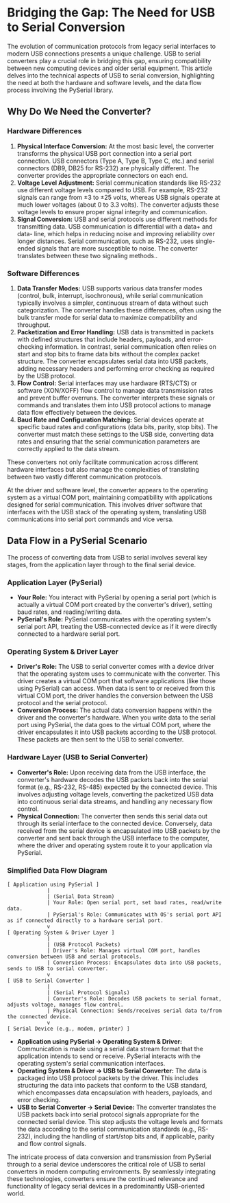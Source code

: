 
# Bridging the Gap: The Need for USB to Serial Conversion

The evolution of communication protocols from legacy serial interfaces to modern USB connections presents a unique challenge. USB to serial converters play a crucial role in bridging this gap, ensuring compatibility between new computing devices and older serial equipment. This article delves into the technical aspects of USB to serial conversion, highlighting the need at both the hardware and software levels, and the data flow process involving the PySerial library.

## Why Do We Need the Converter?

### Hardware Differences

1. **Physical Interface Conversion:**  At the most basic level, the converter transforms the physical USB port connection into a serial port connection. USB connectors (Type A, Type B, Type C, etc.) and serial connectors (DB9, DB25 for RS-232) are physically different. The converter provides the appropriate connectors on each end.
2. **Voltage Level Adjustment:** Serial communication standards like RS-232 use different voltage levels compared to USB. For example, RS-232 signals can range from ±3 to ±25 volts, whereas USB signals operate at much lower voltages (about 0 to 3.3 volts). The converter adjusts these voltage levels to ensure proper signal integrity and communication.
3. **Signal Conversion:** USB and serial protocols use different methods for transmitting data. USB communication is differential with a data+ and data- line, which helps in reducing noise and improving reliability over longer distances. Serial communication, such as RS-232, uses single-ended signals that are more susceptible to noise. The converter translates between these two signaling methods..

### Software Differences

1. **Data Transfer Modes:** USB supports various data transfer modes (control, bulk, interrupt, isochronous), while serial communication typically involves a simpler, continuous stream of data without such categorization. The converter handles these differences, often using the bulk transfer mode for serial data to maximize compatibility and throughput.
2. **Packetization and Error Handling:** USB data is transmitted in packets with defined structures that include headers, payloads, and error-checking information. In contrast, serial communication often relies on start and stop bits to frame data bits without the complex packet structure. The converter encapsulates serial data into USB packets, adding necessary headers and performing error checking as required by the USB protocol.
3. **Flow Control:** Serial interfaces may use hardware (RTS/CTS) or software (XON/XOFF) flow control to manage data transmission rates and prevent buffer overruns. The converter interprets these signals or commands and translates them into USB protocol actions to manage data flow effectively between the devices.
4. **Baud Rate and Configuration Matching:** Serial devices operate at specific baud rates and configurations (data bits, parity, stop bits). The converter must match these settings to the USB side, converting data rates and ensuring that the serial communication parameters are correctly applied to the data stream.

These converters not only facilitate communication across different hardware interfaces but also manage the complexities of translating between two vastly different communication protocols.

At the driver and software level, the converter appears to the operating system as a virtual COM port, maintaining compatibility with applications designed for serial communication. This involves driver software that interfaces with the USB stack of the operating system, translating USB communications into serial port commands and vice versa.

## Data Flow in a PySerial Scenario

The process of converting data from USB to serial involves several key stages, from the application layer through to the final serial device. 

### Application Layer (PySerial)

- **Your Role:** You interact with PySerial by opening a serial port (which is actually a virtual COM port created by the converter's driver), setting baud rates, and reading/writing data.
- **PySerial's Role:** PySerial communicates with the operating system's serial port API, treating the USB-connected device as if it were directly connected to a hardware serial port.

### Operating System & Driver Layer

- **Driver's Role:** The USB to serial converter comes with a device driver that the operating system uses to communicate with the converter. This driver creates a virtual COM port that software applications (like those using PySerial) can access. When data is sent to or received from this virtual COM port, the driver handles the conversion between the USB protocol and the serial protocol.
- **Conversion Process:** The actual data conversion happens within the driver and the converter's hardware. When you write data to the serial port using PySerial, the data goes to the virtual COM port, where the driver encapsulates it into USB packets according to the USB protocol. These packets are then sent to the USB to serial converter.

### Hardware Layer (USB to Serial Converter)

- **Converter's Role:** Upon receiving data from the USB interface, the converter's hardware decodes the USB packets back into the serial format (e.g., RS-232, RS-485) expected by the connected device. This involves adjusting voltage levels, converting the packetized USB data into continuous serial data streams, and handling any necessary flow control.
- **Physical Connection:** The converter then sends this serial data out through its serial interface to the connected device. Conversely, data received from the serial device is encapsulated into USB packets by the converter and sent back through the USB interface to the computer, where the driver and operating system route it to your application via PySerial.

### Simplified Data Flow Diagram

```
[ Application using PySerial ]
             |
             | (Serial Data Stream)
             | Your Role: Open serial port, set baud rates, read/write data.
             | PySerial's Role: Communicates with OS's serial port API as if connected directly to a hardware serial port.
             v
[ Operating System & Driver Layer ]
             |
             | (USB Protocol Packets)
             | Driver's Role: Manages virtual COM port, handles conversion between USB and serial protocols.
             | Conversion Process: Encapsulates data into USB packets, sends to USB to serial converter.
             v
[ USB to Serial Converter ]
             |
             | (Serial Protocol Signals)
             | Converter's Role: Decodes USB packets to serial format, adjusts voltage, manages flow control.
             | Physical Connection: Sends/receives serial data to/from the connected device.
             v
[ Serial Device (e.g., modem, printer) ]

```

- **Application using PySerial → Operating System & Driver:** Communication is made using a serial data stream format that the application intends to send or receive. PySerial interacts with the operating system's serial communication interfaces.
- **Operating System & Driver → USB to Serial Converter:** The data is packaged into USB protocol packets by the driver. This includes structuring the data into packets that conform to the USB standard, which encompasses data encapsulation with headers, payloads, and error checking.
- **USB to Serial Converter → Serial Device:** The converter translates the USB packets back into serial protocol signals appropriate for the connected serial device. This step adjusts the voltage levels and formats the data according to the serial communication standards (e.g., RS-232), including the handling of start/stop bits and, if applicable, parity and flow control signals.

The intricate process of data conversion and transmission from PySerial through to a serial device underscores the critical role of USB to serial converters in modern computing environments. By seamlessly integrating these technologies, converters ensure the continued relevance and functionality of legacy serial devices in a predominantly USB-oriented world.

